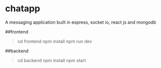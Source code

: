 # chatapp
A messaging application built in express, socket io, react js and mongodb

##frontend
> cd frontend
> npm install 
> npm run dev

##backend
>cd backend
>npm install
>npm start

